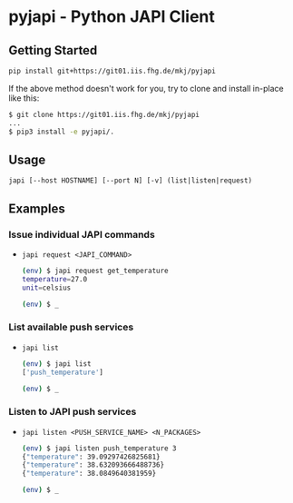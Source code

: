 # pyjapi - Python JAPI Client

## Getting Started

```sh
pip install git+https://git01.iis.fhg.de/mkj/pyjapi
```

If the above method doesn't work for you, try to clone and install in-place like this:

```sh
$ git clone https://git01.iis.fhg.de/mkj/pyjapi
...
$ pip3 install -e pyjapi/.
```

## Usage

`japi [--host HOSTNAME] [--port N] [-v] (list|listen|request)`

## Examples

### Issue individual JAPI commands

- `japi request <JAPI_COMMAND>`

    ```sh
    (env) $ japi request get_temperature
    temperature=27.0
    unit=celsius

    (env) $ _
    ```

### List available push services

- `japi list`

    ```sh
    (env) $ japi list
    ['push_temperature']

    (env) $ _
    ```

### Listen to JAPI push services

- `japi listen <PUSH_SERVICE_NAME> <N_PACKAGES>`

    ```sh
    (env) $ japi listen push_temperature 3
    {"temperature": 39.09297426825681}
    {"temperature": 38.632093666488736}
    {"temperature": 38.0849640381959}

    (env) $ _
    ```
